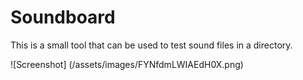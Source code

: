# Soundboard

This is a small tool that can be used to test sound files in a directory.

![Screenshot] (/assets/images/FYNfdmLWIAEdH0X.png)
